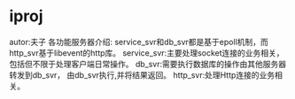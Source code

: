 # iproj
autor:夫子
各功能服务器介绍:
service_svr和db_svr都是基于epoll机制，而http_svr基于libevent的http库。
service_svr:主要处理socket连接的业务相关，包括但不限于处理客户端日常操作。
db_svr:需要执行数据库的操作由其他服务器转发到db_svr， 由db_svr执行,并将结果返回。
http_svr:处理Http连接的业务相关。
